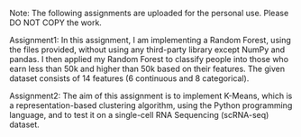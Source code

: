 Note: The following assignments are uploaded for the personal use. Please DO NOT COPY the work.

Assignment1: 
In this assignment, I am implementing a Random Forest, using the files provided, without using any third-party library except NumPy and pandas. I then applied my Random Forest to classify people into those who earn less than 50k and higher than 50k based on their features. The given dataset consists of 14 features (6 continuous and 8 categorical).

Assignment2: 
The aim of this assignment is to implement K-Means, which is a representation-based clustering algorithm, using the Python programming language, and to test it on a single-cell RNA Sequencing (scRNA-seq) dataset.

